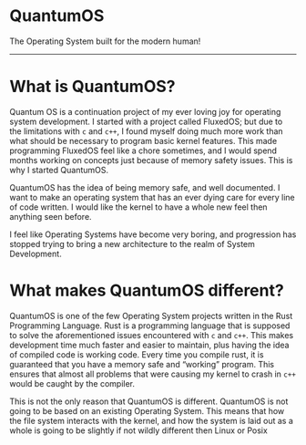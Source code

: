 # QuantumOS
The Operating System built for the modern human!

---

# What is QuantumOS?
Quantum OS is a continuation project of my ever loving joy for operating system development. I started with a project called FluxedOS; but due to the limitations with `c` and `c++`, I found myself doing much more work than what should be necessary to program basic kernel features. This made programming FluxedOS feel like a chore sometimes, and I would spend months working on concepts just because of memory safety issues. This is why I started QuantumOS.


QuantumOS has the idea of being memory safe, and well documented. I want to make an operating system that has an ever dying care for every line of code written. I would like the kernel to have a whole new feel then anything seen before.


I feel like Operating Systems have become very boring, and progression has stopped trying to bring a new architecture to the realm of System Development.


# What makes QuantumOS different?
QuantumOS is one of the few Operating System projects written in the Rust Programming Language. Rust is a programming language that is supposed to solve the aforementioned issues encountered with `c` and `c++`. This makes development time much faster and easier to maintain, plus having the idea of compiled code is working code. Every time you compile rust, it is guaranteed that you have a memory safe and “working” program. This ensures that almost all problems that were causing my kernel to crash in `c++` would be caught by the compiler.

This is not the only reason that QuantumOS is different. QuantumOS is not going to be based on an existing Operating System. This means that how the file system interacts with the kernel, and how the system is laid out as a whole is going to be slightly if not wildly different then Linux or Posix


